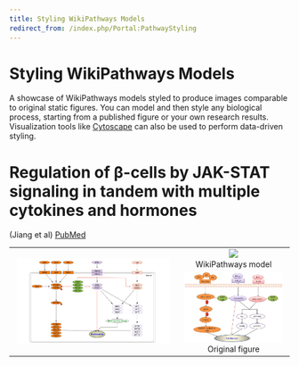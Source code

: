 ```yaml
---
title: Styling WikiPathways Models
redirect_from: /index.php/Portal:PathwayStyling
---
```


<h1>Styling WikiPathways Models
      <a href="https://github.com/wikipathways/wikipathways.github.io/edit/main/styling.md" target="_blank">
        <span title="Edit the Styling WikiPathways Models page" style="color: #666; font-size: 0.8em;">
          <i class="fa fa-pencil"></i>
        </span>
      </a>
    </h1>

A showcase of WikiPathways models styled to produce images comparable to original static figures. You can
model and then style any biological process, starting from a published figure or your own research results.
Visualization tools like [Cytoscape](http://www.cytoscape.org/) can also be used to perform data-driven styling.

# Regulation of β-cells by JAK-STAT signaling in tandem with multiple cytokines and hormones

(Jiang et al) [PubMed](https://www.ncbi.nlm.nih.gov/pmc/articles/PMC6143874/)

<table>
  <tr>
    <td rowspan="2" style="width: 60%">
      <center>
        <img src="/assets/img/WP5358_styled.png" width="95%"/>
      </center>
    </td>
    <td>
      <center>
        <img src="/assets/img/WP5358.png.png" width="95%"/> <br />
        WikiPathways model
      </center>
    </td>
  </tr>
  <tr>
    <td>
      <center>
        <img src="/assets/img/PMC6143874__etm-16-04-3275-g02.jpg" width="95%"/>  <br />
        Original figure
      </center>
    </td>  
  </tr>
</table>
